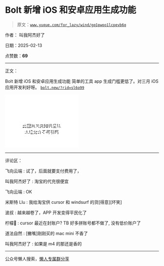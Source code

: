 # Bolt 新增 iOS 和安卓应用生成功能

> 原文：[`www.yuque.com/for_lazy/wind/gq1pwoo1lcpevb6q`](https://www.yuque.com/for_lazy/wind/gq1pwoo1lcpevb6q)

作者： 叫我阿杰好了

日期：2025-02-13

点赞数：**69**

* * *

正文：

Bolt 新增 iOS 和安卓应用生成功能 简单的工具 app 生成门槛更低了。对三月 iOS 应用开发利好呀。 [`bolt.new/?rid=sl6o99`](https://bolt.new/?rid=sl6o99)

![](img/236ba6050a6dcc805b4b4788dae2d0c0.png "None")

* * *

评论区：

飞向云端 : 试了，后面就要支付费用了，

叫我阿杰好了 : 淘宝的代充很便宜

飞向云端 : OK

米斯特 LIu : 我给淘宝供 cursor 和 windsurf 的货[得意][坏笑]

波叔 : 越来越卷了，APP 开发变得平民化了

柠檬🍋 : cursor 最近在封账户? TB 好多拼账号都不做了, 没有低价账户了

道法自然 : [撇嘴]刚刚买的 mac mini 不香了

叫我阿杰好了 : 如果是 m4 的那还是香的

* * *

公众号懒人搜索，[懒人专属群分享](https://lazybook.fun/#/blog/group)